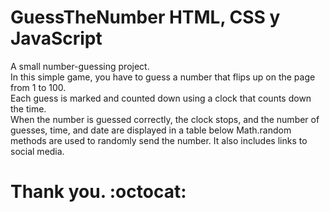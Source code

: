 # GuessTheNumber HTML, CSS y JavaScript
A small number-guessing project.<br>
In this simple game, you have to guess a number that flips up on the page from 1 to 100.<br>
Each guess is marked and counted down using a clock that counts down the time.<br>
When the number is guessed correctly, the clock stops, and the number of guesses, time, and date are displayed in a table below Math.random methods are used to randomly send the number. It also includes links to social media.<br>
# Thank you. :octocat:
